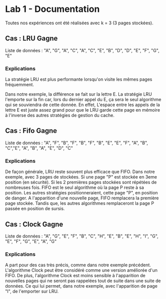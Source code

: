 # Lab 1 - Documentation

Toutes nos expériences ont été réalisées avec k = 3 (3 pages stockées). 

## Cas : LRU Gagne
Liste de données : "A", "G", "A", "C", "A", "C", "E", "B", "D", "D", "E", "F", "G", "E"

### Explications 

La stratégie LRU est plus performante lorsqu'on visite les mêmes pages fréquemment. 

Dans notre exemple, la différence se fait sur la lettre E. La stratégie LRU l'emporte sur la fin car, lors du dernier appel du E, ça sera le seul 
algorithme qui se souviendra de cette donnée. En effet, L'espace entre les appels de la lettre E est juste assez grand pour que le LRU garde cette page en mémoire à l'inverse des autres stratégies de gestion du cache.


## Cas : Fifo Gagne
Liste de données : "A", "F", "B", "F", "B", "F", "B", "E", "E", "F", "A", "B", "C","E", "A", "B", "A", "E", "D", "C"

### Explications 
De façon générale, LRU reste souvent plus efficace que FIFO. 
Dans notre exemple, avec 3 pages de stockées. Si une page "P" est stockée en 3eme position (en sécurité). Si les 2 premières pages stockées sont répétées de nombreuses fois. FIFO est le seul algorithme où la page P reste à sa position. Les autres stratégies positionneraient, cette page "P", en position de danger. A l'apparition d'une nouvelle page, FIFO remplacera la première page stockée. Tandis que, les autres algorithmes remplaceront la page P passée en position de sursis.



## Cas : Clock Gagne
Liste de données : "A", "G", "E", "F", "B", "C", "H", "E", "B", "E", "H", "I", "G", "E", "F", "G", "E", "A", "G"

### Explications 
A part pour des cas très précis, comme dans notre exemple précédent. L'algorithme Clock peut être considéré comme une version améliorée d'un FIFO. 
De plus, l'algorithme Clock est moins sensible à l'apparition de nouvelles pages qui ne seront pas rappelées tout de suite dans une suite de données. Ce qui lui permet, dans notre exemple, avec l'apparition de page "I", de l'emporter sur LRU. 
